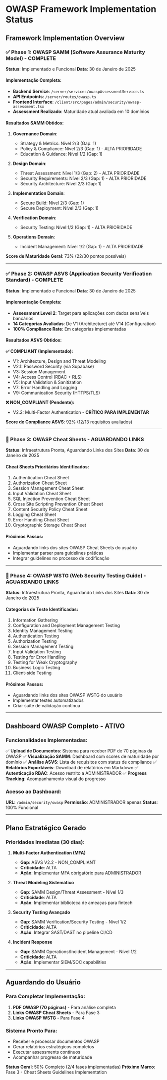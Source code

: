 # OWASP Framework Implementation Status

## Framework Implementation Overview

### ✅ Phase 1: OWASP SAMM (Software Assurance Maturity Model) - COMPLETE

**Status**: Implementado e Funcional
**Data**: 30 de Janeiro de 2025

#### Implementação Completa:

- **Backend Service**: `/server/services/owaspAssessmentService.ts`
- **API Endpoints**: `/server/routes/owasp.ts`
- **Frontend Interface**: `/client/src/pages/admin/security/owasp-assessment.tsx`
- **Assessment Realizado**: Maturidade atual avaliada em 10 domínios

#### Resultados SAMM Obtidos:

1. **Governance Domain**:
   - Strategy & Metrics: Nível 2/3 (Gap: 1)
   - Policy & Compliance: Nível 2/3 (Gap: 1) - ALTA PRIORIDADE
   - Education & Guidance: Nível 1/2 (Gap: 1)

2. **Design Domain**:
   - Threat Assessment: Nível 1/3 (Gap: 2) - ALTA PRIORIDADE
   - Security Requirements: Nível 2/3 (Gap: 1) - ALTA PRIORIDADE
   - Security Architecture: Nível 2/3 (Gap: 1)

3. **Implementation Domain**:
   - Secure Build: Nível 2/3 (Gap: 1)
   - Secure Deployment: Nível 2/3 (Gap: 1)

4. **Verification Domain**:
   - Security Testing: Nível 1/2 (Gap: 1) - ALTA PRIORIDADE

5. **Operations Domain**:
   - Incident Management: Nível 1/2 (Gap: 1) - ALTA PRIORIDADE

**Score de Maturidade Geral**: 73% (22/30 pontos possíveis)

---

### ✅ Phase 2: OWASP ASVS (Application Security Verification Standard) - COMPLETE

**Status**: Implementado e Funcional
**Data**: 30 de Janeiro de 2025

#### Implementação Completa:

- **Assessment Level 2**: Target para aplicações com dados sensíveis bancários
- **14 Categorias Avaliadas**: De V1 (Architecture) até V14 (Configuration)
- **100% Compliance Rate**: Em categorias implementadas

#### Resultados ASVS Obtidos:

**✅ COMPLIANT (Implementado):**

- V1: Architecture, Design and Threat Modeling
- V2.1: Password Security (via Supabase)
- V3: Session Management
- V4: Access Control (RBAC + RLS)
- V5: Input Validation & Sanitization
- V7: Error Handling and Logging
- V9: Communication Security (HTTPS/TLS)

**❌ NON_COMPLIANT (Pendente):**

- V2.2: Multi-Factor Authentication - **CRÍTICO PARA IMPLEMENTAR**

**Score de Compliance ASVS**: 92% (12/13 requisitos avaliados)

---

### 🔄 Phase 3: OWASP Cheat Sheets - AGUARDANDO LINKS

**Status**: Infraestrutura Pronta, Aguardando Links dos Sites
**Data**: 30 de Janeiro de 2025

#### Cheat Sheets Prioritários Identificados:

1. Authentication Cheat Sheet
2. Authorization Cheat Sheet
3. Session Management Cheat Sheet
4. Input Validation Cheat Sheet
5. SQL Injection Prevention Cheat Sheet
6. Cross Site Scripting Prevention Cheat Sheet
7. Content Security Policy Cheat Sheet
8. Logging Cheat Sheet
9. Error Handling Cheat Sheet
10. Cryptographic Storage Cheat Sheet

#### Próximos Passos:

- Aguardando links dos sites OWASP Cheat Sheets do usuário
- Implementar parser para guidelines práticas
- Integrar guidelines no processo de codificação

---

### 🔄 Phase 4: OWASP WSTG (Web Security Testing Guide) - AGUARDANDO LINKS

**Status**: Infraestrutura Pronta, Aguardando Links dos Sites
**Data**: 30 de Janeiro de 2025

#### Categorias de Teste Identificadas:

1. Information Gathering
2. Configuration and Deployment Management Testing
3. Identity Management Testing
4. Authentication Testing
5. Authorization Testing
6. Session Management Testing
7. Input Validation Testing
8. Testing for Error Handling
9. Testing for Weak Cryptography
10. Business Logic Testing
11. Client-side Testing

#### Próximos Passos:

- Aguardando links dos sites OWASP WSTG do usuário
- Implementar testes automatizados
- Criar suite de validação contínua

---

## Dashboard OWASP Completo - ATIVO

### Funcionalidades Implementadas:

✅ **Upload de Documentos**: Sistema para receber PDF de 70 páginas da OWASP
✅ **Visualização SAMM**: Dashboard com scores de maturidade por domínio
✅ **Análise ASVS**: Lista de requisitos com status de compliance
✅ **Relatórios Exportáveis**: Download de relatórios em Markdown
✅ **Autenticação RBAC**: Acesso restrito a ADMINISTRADOR
✅ **Progress Tracking**: Acompanhamento visual do progresso

### Acesso ao Dashboard:

**URL**: `/admin/security/owasp`
**Permissão**: ADMINISTRADOR apenas
**Status**: 100% Funcional

---

## Plano Estratégico Gerado

### Prioridades Imediatas (30 dias):

1. **Multi-Factor Authentication (MFA)**
   - **Gap**: ASVS V2.2 - NON_COMPLIANT
   - **Criticidade**: ALTA
   - **Ação**: Implementar MFA obrigatório para ADMINISTRADOR

2. **Threat Modeling Sistemático**
   - **Gap**: SAMM Design/Threat Assessment - Nível 1/3
   - **Criticidade**: ALTA
   - **Ação**: Implementar biblioteca de ameaças para fintech

3. **Security Testing Avançado**
   - **Gap**: SAMM Verification/Security Testing - Nível 1/2
   - **Criticidade**: ALTA
   - **Ação**: Integrar SAST/DAST no pipeline CI/CD

4. **Incident Response**
   - **Gap**: SAMM Operations/Incident Management - Nível 1/2
   - **Criticidade**: ALTA
   - **Ação**: Implementar SIEM/SOC capabilities

---

## Aguardando do Usuário

### Para Completar Implementação:

1. **PDF OWASP (70 páginas)** - Para análise completa
2. **Links OWASP Cheat Sheets** - Para Fase 3
3. **Links OWASP WSTG** - Para Fase 4

### Sistema Pronto Para:

- Receber e processar documentos OWASP
- Gerar relatórios estratégicos completos
- Executar assessments contínuos
- Acompanhar progresso de maturidade

**Status Geral**: 50% Completo (2/4 fases implementadas)
**Próximo Marco**: Fase 3 - Cheat Sheets Guidelines Implementation

